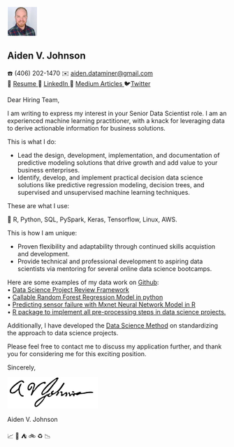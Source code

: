![](https://github.com/AVJdataminer/AVJdataminer.github.io/blob/master/pdfs/mini%20headshot.png)    
## Aiden V. Johnson
:phone: (406) 202-1470  :envelope: aiden.dataminer@gmail.com  
:scroll:  [Resume ](https://github.com/AVJdataminer/AVJdataminer.github.io/blob/master/Resume_AVJ_11_19_18_KE%20edits.pdf)  :link: [LinkedIn ](https://www.linkedin.com/in/aiden-v-johnson/ ):book: [Medium Articles ](https://medium.com/@aiden.dataminer):bird:[Twitter](https://twitter.com/aidenvjohnson)

Dear Hiring Team,

I am writing to express my interest in your Senior Data Scientist role. I am an experienced machine learning practitioner, with a knack for leveraging data to derive actionable information for business solutions.

This is what I do:
- Lead the design, development, implementation, and documentation of predictive modeling solutions that drive growth and add value to your business enterprises.
- Identify, develop, and implement practical decision data science solutions like predictive regression modeling, decision trees, and supervised and unsupervised machine learning techniques.

These are what I use:  

:wrench: R, Python, SQL, PySpark, Keras, Tensorflow, Linux, AWS.


This is how I am unique:

- Proven flexibility and adaptability through continued skills acquistion and development.
- Provide technical and professional development to aspiring data scientists via mentoring for several online data science bootcamps.

Here are some examples of my data work on [Github](https://github.com/AVJdataminer/):  
•  [Data Science Project Review Framework](https://github.com/AVJdataminer/Model_Review_Methods)  
• [Callable Random Forest Regression Model in python](https://github.com/AVJdataminer/WH)  
• [Predicting sensor failure with Mxnet Neural Network Model in R](https://github.com/AVJdataminer/Sensor)  
• [R package to implement all pre-processing steps in data science projects.](https://github.com/AVJdataminer/Squeaky)    

Additionally, I have developed the [Data Science Method](https://medium.com/@aiden.dataminer/the-data-science-method-dsm-data-collection-organization-and-definitions-d19b6ff141c4) on standardizing the approach to data science projects.

Please feel free to contact me to discuss my application further, and thank you for considering me for this exciting position.

Sincerely,

![](https://github.com/AVJdataminer/AVJdataminer.github.io/blob/master/pdfs/Aiden%20better%20signature.png)

Aiden V. Johnson

:chart_with_upwards_trend: :ski: :tent: :bike: :recycle: :chart_with_downwards_trend:

